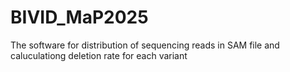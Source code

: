 # BIVID_MaP2025

The software for distribution of sequencing reads in SAM file and caluculationg deletion rate for each variant

